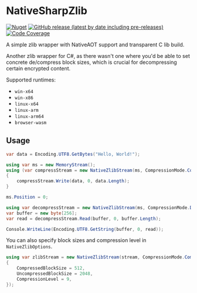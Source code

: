 # NativeSharpZlib

[![Nuget](https://img.shields.io/nuget/v/NativeSharpZlib?style=for-the-badge&logo=nuget)](https://www.nuget.org/packages/NativeSharpZlib/)
[![GitHub release (latest by date including pre-releases)](https://img.shields.io/github/v/release/BigBang1112/NativeSharpZlib?include_prereleases&style=for-the-badge&logo=github)](https://github.com/BigBang1112/NativeSharpZlib/releases)
[![Code Coverage](https://img.shields.io/badge/Code%20Coverage-91%25-success?style=for-the-badge)](https://github.com/BigBang1112/NativeSharpZlib)

A simple zlib wrapper with NativeAOT support and transparent C lib build.

Another zlib wrapper for C#, as there wasn't one where you'd be able to set concrete de/compress block sizes, which is crucial for decompressing certain encrypted content.

Supported runtimes:
- `win-x64`
- `win-x86`
- `linux-x64`
- `linux-arm`
- `linux-arm64`
- `browser-wasm`

## Usage

```cs
var data = Encoding.UTF8.GetBytes("Hello, World!");

using var ms = new MemoryStream();
using (var compressStream = new NativeZlibStream(ms, CompressionMode.Compress, leaveOpen: true))
{
    compressStream.Write(data, 0, data.Length);
}

ms.Position = 0;

using var decompressStream = new NativeZlibStream(ms, CompressionMode.Decompress);
var buffer = new byte[256];
var read = decompressStream.Read(buffer, 0, buffer.Length);

Console.WriteLine(Encoding.UTF8.GetString(buffer, 0, read));
```

You can also specify block sizes and compression level in `NativeZlibOptions`.

```cs
using var zlibStream = new NativeZlibStream(stream, CompressionMode.Compress, new NativeZlibOptions()
{
    CompressedBlockSize = 512,
    UncompressedBlockSize = 2048,
    CompressionLevel = 9,
});
```
